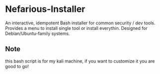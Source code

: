 # Nefarious-Installer
An interactive, idempotent Bash installer for common security / dev tools.
Provides a menu to install single tool or install everythin. Designed for Debian/Ubuntu-family systems.

## Note
this bash script is for my kali machine, if you want to customize it you are good to go!
